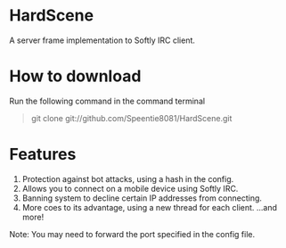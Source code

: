 # HardScene
A server frame implementation to Softly IRC client.

# How to download
Run the following command in the command terminal
> git clone git://github.com/Speentie8081/HardScene.git

# Features
1. Protection against bot attacks, using a hash in the config.
2. Allows you to connect on a mobile device using Softly IRC.
3. Banning system to decline certain IP addresses from connecting.
4. More coes to its advantage, using a new thread for each client.
...and more!

Note: You may need to forward the port specified in the config file.
